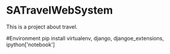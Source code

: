 # SATravelWebSystem
This is a project about travel.

#Environment
pip install virtualenv, django, djangoe_extensions, ipython['notebook']
  
